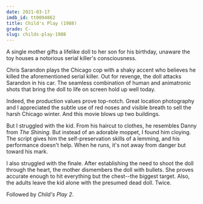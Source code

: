 ```yaml
---
date: 2021-03-17
imdb_id: tt0094862
title: Child's Play (1988)
grade: C-
slug: childs-play-1988
---
```


A single mother gifts a lifelike doll to her son for his birthday, unaware the toy houses a notorious serial killer's consciousness.

<!-- end -->

Chris Sarandon plays the Chicago cop with a shaky accent who believes he killed the aforementioned serial killer. Out for revenge, the doll attacks Sarandon in his car. The seamless combination of human and animatronic shots that bring the doll to life on screen hold up well today.

Indeed, the production values prove top-notch. Great location photography and I appreciated the subtle use of red noses and visible breath to sell the harsh Chicago winter. And this movie blows up two buildings.

But I struggled with the kid. From his haircut to clothes, he resembles Danny from <span data-imdb-id="tt0081505">_The Shining_</span>. But instead of an adorable moppet, I found him cloying. The script gives him the self-preservation skills of a lemming, and his performance doesn't help. When he runs, it's not away from danger but toward his mark.

I also struggled with the finale. After establishing the need to shoot the doll through the heart, the mother dismembers the doll with bullets. She proves accurate enough to hit everything but the chest--the biggest target. Also, the adults leave the kid alone with the presumed dead doll. Twice.

Followed by <span data-imdb-id="tt0099253">_Child's Play 2_</span>.